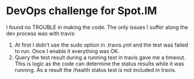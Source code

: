 # DevOps challenge for Spot.IM

I found no TROUBLE in making the code. The only issues I suffer along the dev process was with travis:

1. At first I didn't use the sudo option in .travis.yml and the test was failed to run. Once I enable it everything was OK.
2. Query the test result during a running test in travis gave me a timeout. This is logic as the code can determine the status results while it was running. As a result the /health status test is not included in travis.
